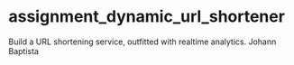 # assignment_dynamic_url_shortener
Build a URL shortening service, outfitted with realtime analytics.
Johann Baptista
